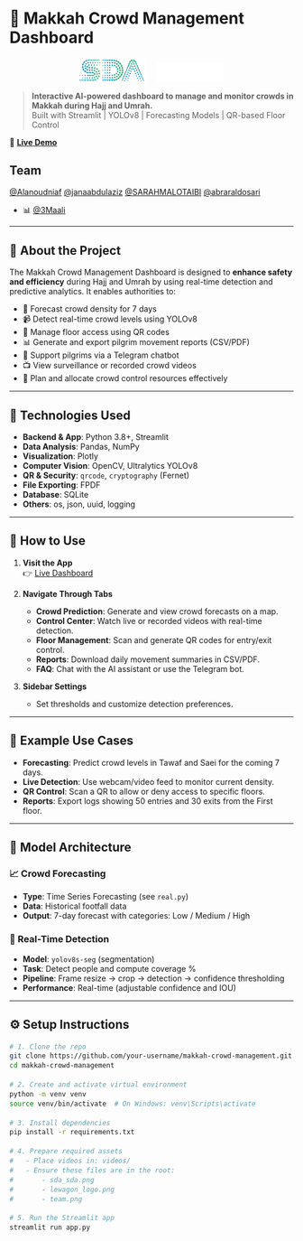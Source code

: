 # 🕋 Makkah Crowd Management Dashboard

<div align="center">
  <img src="sda_sda.png" alt="SDA Logo" width="120"/> &nbsp;&nbsp;
  <img src="lewagon_logo.png" alt="Le Wagon Logo" width="120"/>
</div>

> **Interactive AI-powered dashboard to manage and monitor crowds in Makkah during Hajj and Umrah.**  
> Built with Streamlit | YOLOv8 | Forecasting Models | QR-based Floor Control

🔗 **[Live Demo](https://your-streamlit-app-link.streamlit.app/)**  

## Team 
[@Alanoudniaf](https://github.com/Alanoudniaf)
[@janaabdulaziz](https://github.com/janaabdulaziz)
[@SARAHMALOTAIBI](https://github.com/SARAHMALOTAIBI)
[@abraraldosari](https://github.com/abraraldosari)
- 📊 [@3Maali](https://github.com/3Maali) 

---

## 📌 About the Project

The Makkah Crowd Management Dashboard is designed to **enhance safety and efficiency** during Hajj and Umrah by using real-time detection and predictive analytics. It enables authorities to:

- 🔮 Forecast crowd density for 7 days
- 📹 Detect real-time crowd levels using YOLOv8
- 📱 Manage floor access using QR codes
- 📊 Generate and export pilgrim movement reports (CSV/PDF)
- 💬 Support pilgrims via a Telegram chatbot
- 📺 View surveillance or recorded crowd videos
- 📍 Plan and allocate crowd control resources effectively

---

## 🧰 Technologies Used

- **Backend & App**: Python 3.8+, Streamlit
- **Data Analysis**: Pandas, NumPy
- **Visualization**: Plotly
- **Computer Vision**: OpenCV, Ultralytics YOLOv8
- **QR & Security**: `qrcode`, `cryptography` (Fernet)
- **File Exporting**: FPDF
- **Database**: SQLite
- **Others**: os, json, uuid, logging

---

## 🚀 How to Use

1. **Visit the App**  
   👉 [Live Dashboard](https://your-streamlit-app-link.streamlit.app/)

2. **Navigate Through Tabs**
   - **Crowd Prediction**: Generate and view crowd forecasts on a map.
   - **Control Center**: Watch live or recorded videos with real-time detection.
   - **Floor Management**: Scan and generate QR codes for entry/exit control.
   - **Reports**: Download daily movement summaries in CSV/PDF.
   - **FAQ**: Chat with the AI assistant or use the Telegram bot.

3. **Sidebar Settings**
   - Set thresholds and customize detection preferences.

---

## 🎯 Example Use Cases

- **Forecasting**: Predict crowd levels in Tawaf and Saei for the coming 7 days.
- **Live Detection**: Use webcam/video feed to monitor current density.
- **QR Control**: Scan a QR to allow or deny access to specific floors.
- **Reports**: Export logs showing 50 entries and 30 exits from the First floor.

---

## 🧠 Model Architecture

### 📈 Crowd Forecasting
- **Type**: Time Series Forecasting (see `real.py`)
- **Data**: Historical footfall data
- **Output**: 7-day forecast with categories: Low / Medium / High

### 🧍 Real-Time Detection
- **Model**: `yolov8s-seg` (segmentation)
- **Task**: Detect people and compute coverage %
- **Pipeline**: Frame resize → crop → detection → confidence thresholding
- **Performance**: Real-time (adjustable confidence and IOU)

---

## ⚙️ Setup Instructions

```bash
# 1. Clone the repo
git clone https://github.com/your-username/makkah-crowd-management.git
cd makkah-crowd-management

# 2. Create and activate virtual environment
python -m venv venv
source venv/bin/activate  # On Windows: venv\Scripts\activate

# 3. Install dependencies
pip install -r requirements.txt

# 4. Prepare required assets
#   - Place videos in: videos/
#   - Ensure these files are in the root:
#       - sda_sda.png
#       - lewagon_logo.png
#       - team.png

# 5. Run the Streamlit app
streamlit run app.py
